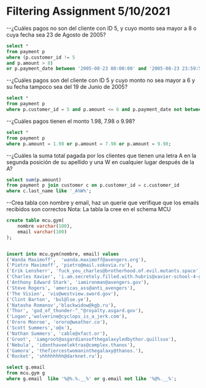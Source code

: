 # Filtering Assignment 5/10/2021

--¿Cuáles pagos no son del cliente con ID 5, y cuyo monto sea mayor a 8 o cuya fecha sea 23 de Agosto de 2005?

```sql
select *
from payment p 
where (p.customer_id != 5
and p.amount > 8)
or p.payment_date between '2005-08-23 00:00:00' and '2005-08-23 23:59:59';
```

--¿Cuáles pagos son del cliente con ID 5 y cuyo monto no sea mayor a 6 y su fecha tampoco sea del 19 de Junio de 2005?
```sql
select *
from payment p
where p.customer_id = 5 and p.amount <= 6 and p.payment_date not between '2005-06-19 00:00:00' and '2005-06-19 23:59:59';
```
--¿Cuáles pagos tienen el monto 1.98, 7.98 o 9.98?
```sql
select *
from payment p
where p.amount = 1.98 or p.amount = 7.98 or p.amount = 9.98; 
```

--¿Cuáles la suma total pagada por los clientes que tienen una letra A en la segunda posición de su apellido y una W en cualquier lugar después de la A?
```sql
select sum(p.amount) 
from payment p join customer c on p.customer_id = c.customer_id 
where c.last_name like '_A%W%';
```

--Crea tabla con nombre y email, haz un querie que verifique que los emails recibidos son correctos
Nota: La tabla la cree en el schema MCU
```sql
create table mcu.gym(
	nombre varchar(100),
	email varchar(100)
);


insert into mcu.gym(nombre, email) values 
('Wanda Maximoff',	'wanda.maximoff@avengers.org'), 
('Pietro Maximoff', 'pietro@mail.sokovia.ru'),
('Erik Lensherr', 'fuck_you_charles@brotherhood.of.evil.mutants.space'),
('Charles Xavier', 'i.am.secretely.filled.with.hubris@xavier-school-4-gifted-youngste.'),
('Anthony Edward Stark', 'iamironman@avengers.gov'),
('Steve Rogers', 'americas_ass@anti_avengers'),
('The Vision', 'vis@westview.sword.gov'),
('Clint Barton', 'bul@lse.ye'),
('Natasha Romanov','blackwidow@kgb.ru'),
('Thor', 'god_of_thunder-^_^@royalty.asgard.gov'),
('Logan','wolverine@cyclops_is_a_jerk.com'),
('Ororo Monroe', 'ororo@weather.co'), 
('Scott Summers','o@x'),
('Nathan Summers', 'cable@xfact.or'), 
('Groot', 'iamgroot@asgardiansofthegalaxyledbythor.quillsux'),
('Nebula', 'idonthaveelektras@complex.thanos'),
('Gamora', 'thefiercestwomaninthegalaxy@thanos.'),
('Rocket', 'shhhhhhhh@darknet.ru');
```

```sql
select g.email 
from mcu.gym g 
where g.email  like '%@%.%.__%' or g.email not like '%@%.__%';
```
